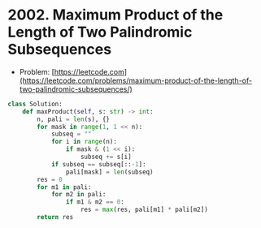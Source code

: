 # 2002. Maximum Product of the Length of Two Palindromic Subsequences

- Problem: [https://leetcode.com](https://leetcode.com/problems/maximum-product-of-the-length-of-two-palindromic-subsequences/)

```python
class Solution:
    def maxProduct(self, s: str) -> int:
        n, pali = len(s), {}
        for mask in range(1, 1 << n):
            subseq = ""
            for i in range(n):
                if mask & (1 << i):
                    subseq += s[i]
            if subseq == subseq[::-1]:
                pali[mask] = len(subseq)
        res = 0
        for m1 in pali:
            for m2 in pali:
                if m1 & m2 == 0:
                    res = max(res, pali[m1] * pali[m2])
        return res
```
